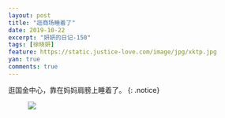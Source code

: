 ```yaml
---
layout: post
title: "逛商场睡着了"
date: 2019-10-22
excerpt: "妍妍的日记-150"
tags: [徐晓妍]
feature: https://static.justice-love.com/image/jpg/xktp.jpg
yan: true
comments: true
---
```

逛国金中心，靠在妈妈肩膀上睡着了。
{: .notice}
<figure>
    <img src="{{ site.staticUrl }}/yanyan/image/gscszl.jpg" />
</figure>

